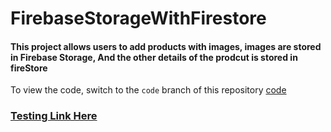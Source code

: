 # FirebaseStorageWithFirestore
#### This project allows users to add products with images, images are stored in Firebase Storage, And the other details of the prodcut is stored in fireStore
To view the code, switch to the `code`  branch of this repository [code](https://github.com/ZunairUddin/FirebaseStorageWithFirestore/tree/code)
### [Testing Link Here](https://testing-2e13b.web.app/)

